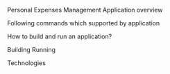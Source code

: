 Personal Expenses Management Application overview

Following commands which supported by application

How to build and run an application?

Building
Running

Technologies
